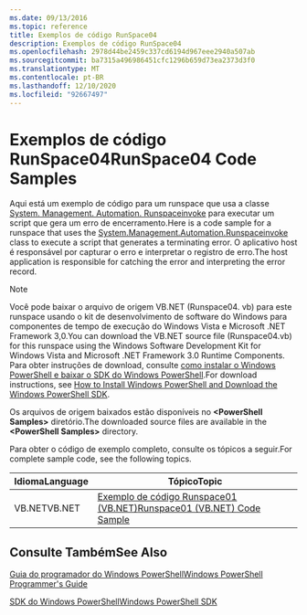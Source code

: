 ```yaml
---
ms.date: 09/13/2016
ms.topic: reference
title: Exemplos de código RunSpace04
description: Exemplos de código RunSpace04
ms.openlocfilehash: 2978d44be2459c337cd6194d967eee2940a507ab
ms.sourcegitcommit: ba7315a496986451cfc1296b659d73ea2373d3f0
ms.translationtype: MT
ms.contentlocale: pt-BR
ms.lasthandoff: 12/10/2020
ms.locfileid: "92667497"
---
```

# <a name="runspace04-code-samples"></a><span data-ttu-id="42bab-103">Exemplos de código RunSpace04</span><span class="sxs-lookup"><span data-stu-id="42bab-103">RunSpace04 Code Samples</span></span>

<span data-ttu-id="42bab-104">Aqui está um exemplo de código para um runspace que usa a classe [System. Management. Automation. Runspaceinvoke](/dotnet/api/System.Management.Automation.RunspaceInvoke) para executar um script que gera um erro de encerramento.</span><span class="sxs-lookup"><span data-stu-id="42bab-104">Here is a code sample for a runspace that uses the [System.Management.Automation.Runspaceinvoke](/dotnet/api/System.Management.Automation.RunspaceInvoke) class to execute a script that generates a terminating error.</span></span> <span data-ttu-id="42bab-105">O aplicativo host é responsável por capturar o erro e interpretar o registro de erro.</span><span class="sxs-lookup"><span data-stu-id="42bab-105">The host application is responsible for catching the error and interpreting the error record.</span></span>

> [!NOTE]
> <span data-ttu-id="42bab-106">Você pode baixar o arquivo de origem VB.NET (Runspace04. vb) para este runspace usando o kit de desenvolvimento de software do Windows para componentes de tempo de execução do Windows Vista e Microsoft .NET Framework 3,0.</span><span class="sxs-lookup"><span data-stu-id="42bab-106">You can download the VB.NET source file (Runspace04.vb) for this runspace using the Windows Software Development Kit for Windows Vista and Microsoft .NET Framework 3.0 Runtime Components.</span></span> <span data-ttu-id="42bab-107">Para obter instruções de download, consulte [como instalar o Windows PowerShell e baixar o SDK do Windows PowerShell](/powershell/scripting/developer/installing-the-windows-powershell-sdk).</span><span class="sxs-lookup"><span data-stu-id="42bab-107">For download instructions, see [How to Install Windows PowerShell and Download the Windows PowerShell SDK](/powershell/scripting/developer/installing-the-windows-powershell-sdk).</span></span>
>
> <span data-ttu-id="42bab-108">Os arquivos de origem baixados estão disponíveis no **\<PowerShell Samples>** diretório.</span><span class="sxs-lookup"><span data-stu-id="42bab-108">The downloaded source files are available in the **\<PowerShell Samples>** directory.</span></span>

<span data-ttu-id="42bab-109">Para obter o código de exemplo completo, consulte os tópicos a seguir.</span><span class="sxs-lookup"><span data-stu-id="42bab-109">For complete sample code, see the following topics.</span></span>

|<span data-ttu-id="42bab-110">Idioma</span><span class="sxs-lookup"><span data-stu-id="42bab-110">Language</span></span>|<span data-ttu-id="42bab-111">Tópico</span><span class="sxs-lookup"><span data-stu-id="42bab-111">Topic</span></span>|
|--------------|-----------|
|<span data-ttu-id="42bab-112">VB.NET</span><span class="sxs-lookup"><span data-stu-id="42bab-112">VB.NET</span></span>|[<span data-ttu-id="42bab-113">Exemplo de código Runspace01 (VB.NET)</span><span class="sxs-lookup"><span data-stu-id="42bab-113">Runspace01 (VB.NET) Code Sample</span></span>](./runspace01-vb-net-code-sample.md)|

## <a name="see-also"></a><span data-ttu-id="42bab-114">Consulte Também</span><span class="sxs-lookup"><span data-stu-id="42bab-114">See Also</span></span>

[<span data-ttu-id="42bab-115">Guia do programador do Windows PowerShell</span><span class="sxs-lookup"><span data-stu-id="42bab-115">Windows PowerShell Programmer's Guide</span></span>](./windows-powershell-programmer-s-guide.md)

[<span data-ttu-id="42bab-116">SDK do Windows PowerShell</span><span class="sxs-lookup"><span data-stu-id="42bab-116">Windows PowerShell SDK</span></span>](../windows-powershell-reference.md)
